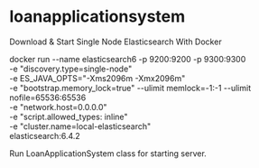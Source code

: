 # loanapplicationsystem

Download & Start Single Node Elasticsearch With Docker

docker run --name elasticsearch6 -p 9200:9200 -p 9300:9300 \
	-e "discovery.type=single-node" \
	-e ES_JAVA_OPTS="-Xms2096m -Xmx2096m" \
	-e "bootstrap.memory_lock=true" --ulimit memlock=-1:-1 --ulimit nofile=65536:65536 \
	-e "network.host=0.0.0.0" \
	-e "script.allowed_types: inline" \
	-e "cluster.name=local-elasticsearch" \
	elasticsearch:6.4.2

Run LoanApplicationSystem class for starting server. 

